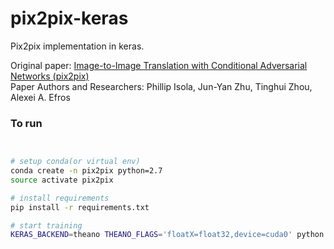 # pix2pix-keras
Pix2pix implementation in keras.    

Original paper: [Image-to-Image Translation with Conditional Adversarial Networks (pix2pix)](https://arxiv.org/pdf/1611.07004.pdf)    
Paper Authors and Researchers: Phillip Isola, Jun-Yan Zhu, Tinghui Zhou, Alexei A. Efros    

### To run    
```bash


# setup conda(or virtual env)
conda create -n pix2pix python=2.7  
source activate pix2pix

# install requirements
pip install -r requirements.txt

# start training
KERAS_BACKEND=theano THEANO_FLAGS='floatX=float32,device=cuda0' python main.py
```    
